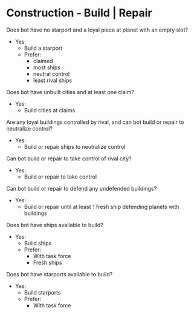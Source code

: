 # Construction - Build | Repair

Does bot have no starport and a loyal piece at planet with an empty slot?
- Yes:
	- Build a starport
	- Prefer:
		- claimed
		- most ships
		- neutral control
		- least rival ships

Does bot have unbuilt cities and at least one claim?
- Yes:
	- Build cities at claims

Are any loyal buildings controlled by rival, and can bot build or repair to neutralize control?
- Yes:
	- Build or repair ships to neutralize control

Can bot build or repair to take control of rival city?
- Yes:
	- Build or repair to take control

Can bot build or repair to defend any undefended buildings?
- Yes:
	- Build or repair until at least 1 fresh ship defending planets with buildings

Does bot have ships available to build?
- Yes:
	- Build ships
	- Prefer:
		- With task force
		- Fresh ships

Does bot have starports available to build?
- Yes:
	- Build starports
	- Prefer:
		- With task force
